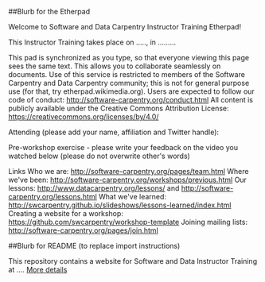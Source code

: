 ##Blurb for the Etherpad

Welcome to Software and  Data Carpentry Instructor Training Etherpad!

This Instructor Training takes place on ....., in .........

This pad is synchronized as you type, so that everyone viewing this page sees the same text. This allows you to collaborate seamlessly on documents. Use of this service is restricted to members of the Software Carpentry and Data Carpentry community; this is not for general purpose use (for that, try etherpad.wikimedia.org).
Users are expected to follow our code of conduct: http://software-carpentry.org/conduct.html  All content is publicly available under the Creative Commons Attribution License: https://creativecommons.org/licenses/by/4.0/

Attending (please add your name, affiliation and Twitter handle):
    
Pre-workshop exercise - please write your feedback on the video you watched below (please do not overwrite other's words)
    
    
Links
Who we are: http://software-carpentry.org/pages/team.html
Where we've been: http://software-carpentry.org/workshops/previous.html
Our lessons: http://www.datacarpentry.org/lessons/ and http://software-carpentry.org/lessons.html
What we've learned: http://swcarpentry.github.io/slideshows/lessons-learned/index.html
Creating a website for a workshop: https://github.com/swcarpentry/workshop-template
Joining mailing lists: http://software-carpentry.org/pages/join.html


##Blurb for README (to replace import instructions)

This repository contains a website for Software and Data Instructor Training at ....
[More details](http://instructor-training-session-template.github.io/....)